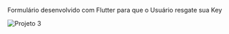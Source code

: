Formulário desenvolvido com Flutter para que o Usuário resgate sua Key


![Projeto 3](https://user-images.githubusercontent.com/52210750/206932417-429f9cbf-1461-4640-996d-cecdc84eec8e.PNG)
